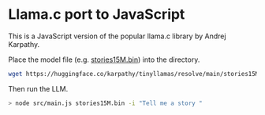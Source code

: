 # Llama.c port to JavaScript

This is a JavaScript version of the popular llama.c library by Andrej Karpathy.

Place the model file (e.g. [stories15M.bin]()) into the directory.
```sh
wget https://huggingface.co/karpathy/tinyllamas/resolve/main/stories15M.bin
```

Then run the LLM.

```sh
> node src/main.js stories15M.bin -i "Tell me a story "
```
